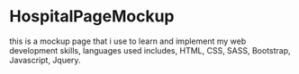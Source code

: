 # HospitalPageMockup
this is a mockup page that i use to learn and implement my web development skills, languages used includes, HTML, CSS, SASS, Bootstrap, Javascript, Jquery.
